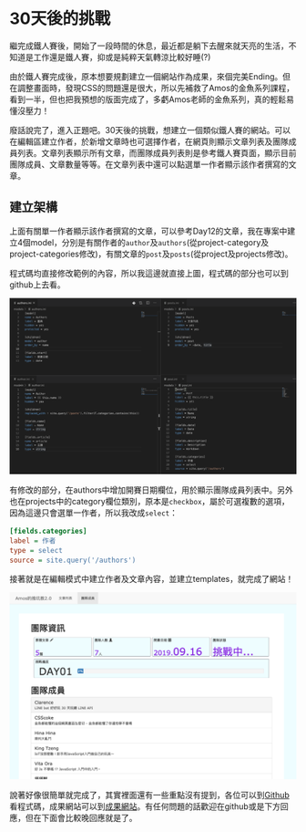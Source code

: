 # 30天後的挑戰

繼完成鐵人賽後，開始了一段時間的休息，最近都是躺下去醒來就天亮的生活，不知道是工作還是鐵人賽，抑或是純粹天氣轉涼比較好睡(?)

由於鐵人賽完成後，原本想要規劃建立一個網站作為成果，來個完美Ending。但在調整畫面時，發現CSS的問題還是很大，所以先補救了Amos的金魚系列課程，看到一半，但也把我預想的版面完成了，多虧Amos老師的金魚系列，真的輕鬆易懂沒壓力！

廢話說完了，進入正題吧。30天後的挑戰，想建立一個類似鐵人賽的網站。可以在編輯區建立作者，於新增文章時也可選擇作者，在網頁則顯示文章列表及團隊成員列表。文章列表顯示所有文章，而團隊成員列表則是參考鐵人賽頁面，顯示目前團隊成員、文章數量等等。在文章列表中還可以點選單一作者顯示該作者撰寫的文章。

## 建立架構

上面有關單一作者顯示該作者撰寫的文章，可以參考Day12的文章，我在專案中建立4個model，分別是有關作者的`author`及`authors`(從project-category及project-categories修改)，有關文章的`post`及`posts`(從project及projects修改)。

程式碼均直接修改範例的內容，所以我這邊就直接上圖，程式碼的部分也可以到github上去看。

![image-20191027010049530](../assets/image-20191027010049530.png)

有修改的部分，在authors中增加開賽日期欄位，用於顯示團隊成員列表中。另外也在projects中的category欄位類別，原本是`checkbox`，屬於可選複數的選項，因為這邊只會選單一作者，所以我改成`select`：

```ini
[fields.categories]
label = 作者
type = select
source = site.query('/authors')
```

接著就是在編輯模式中建立作者及文章內容，並建立templates，就完成了網站！

![image-20191027013627089](../assets/image-20191027013627089.png)

說著好像很簡單就完成了，其實裡面還有一些重點沒有提到，各位可以到[Github](https://github.com/HanInfinity/iron2020_Lektor_Day30_Performance)看程式碼，成果網站可以到[成果網站](https://haninfinity.github.io/iron2020_Lektor_Day30_Performance/)。有任何問題的話歡迎在github或是下方回應，但在下面會比較晚回應就是了。